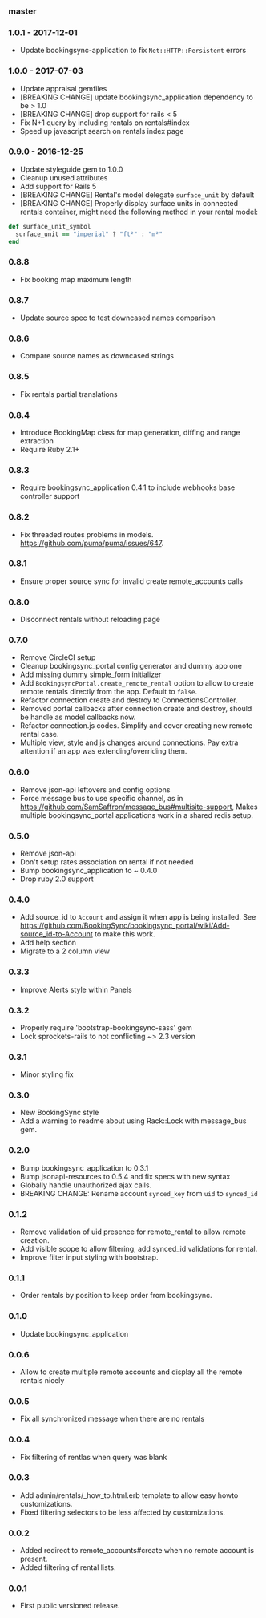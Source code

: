 ### master

### 1.0.1 - 2017-12-01

* Update bookingsync-application to fix `Net::HTTP::Persistent` errors

### 1.0.0 - 2017-07-03

* Update appraisal gemfiles
* [BREAKING CHANGE] update bookingsync_application dependency to be > 1.0
* [BREAKING CHANGE] drop support for rails < 5
* Fix N+1 query by including rentals on rentals#index
* Speed up javascript search on rentals index page

### 0.9.0 - 2016-12-25

* Update styleguide gem to 1.0.0
* Cleanup unused attributes
* Add support for Rails 5
* [BREAKING CHANGE] Rental's model delegate `surface_unit` by default
* [BREAKING CHANGE] Properly display surface units in connected rentals container, might need the following method in your rental model:
``` ruby
def surface_unit_symbol
  surface_unit == "imperial" ? "ft²" : "m²"
end
```

### 0.8.8

* Fix booking map maximum length

### 0.8.7

* Update source spec to test downcased names comparison

### 0.8.6

* Compare source names as downcased strings

### 0.8.5

* Fix rentals partial translations

### 0.8.4

* Introduce BookingMap class for map generation, diffing and range extraction
* Require Ruby 2.1+

### 0.8.3

* Require bookingsync_application 0.4.1 to include webhooks base controller support

### 0.8.2

* Fix threaded routes problems in models. https://github.com/puma/puma/issues/647.

### 0.8.1

* Ensure proper source sync for invalid create remote_accounts calls

### 0.8.0

* Disconnect rentals without reloading page

### 0.7.0

* Remove CircleCI setup
* Cleanup bookingsync_portal config generator and dummy app one
* Add missing dummy simple_form initializer
* Add `BookingsyncPortal.create_remote_rental` option to allow to create remote rentals directly from the app. Default to `false`.
* Refactor connection create and destroy to ConnectionsController.
* Removed portal callbacks after connection create and destroy, should be handle as model callbacks now.
* Refactor connection.js codes. Simplify and cover creating new remote rental case.
* Multiple view, style and js changes around connections. Pay extra attention if an app was extending/overriding them.

### 0.6.0

* Remove json-api leftovers and config options
* Force message bus to use specific channel, as in https://github.com/SamSaffron/message_bus#multisite-support,
  Makes multiple bookingsync_portal applications work in a shared redis setup.

### 0.5.0

* Remove json-api
* Don't setup rates association on rental if not needed
* Bump bookingsync_application to ~ 0.4.0
* Drop ruby 2.0 support

### 0.4.0

* Add source_id to `Account` and assign it when app is being installed. See https://github.com/BookingSync/bookingsync_portal/wiki/Add-source_id-to-Account to make this work.
* Add help section
* Migrate to a 2 column view

### 0.3.3

* Improve Alerts style within Panels

### 0.3.2

* Properly require 'bootstrap-bookingsync-sass' gem
* Lock sprockets-rails to not conflicting ~> 2.3 version

### 0.3.1

* Minor styling fix

### 0.3.0

* New BookingSync style
* Add a warning to readme about using Rack::Lock with message_bus gem.

### 0.2.0

* Bump bookingsync_application to 0.3.1
* Bump jsonapi-resources to 0.5.4 and fix specs with new syntax
* Globally handle unauthorized ajax calls.
* BREAKING CHANGE: Rename account `synced_key` from `uid` to `synced_id`

### 0.1.2

* Remove validation of uid presence for remote_rental to allow remote creation.
* Add visible scope to allow filtering, add synced_id validations for rental.
* Improve filter input styling with bootstrap.

### 0.1.1

* Order rentals by position to keep order from bookingsync.

### 0.1.0

* Update bookingsync_application

### 0.0.6

* Allow to create multiple remote accounts and display all the remote rentals nicely

### 0.0.5

* Fix all synchronized message when there are no rentals

### 0.0.4

* Fix filtering of rentlas when query was blank

### 0.0.3

* Add admin/rentals/_how_to.html.erb template to allow easy howto customizations.
* Fixed filtering selectors to be less affected by customizations.

### 0.0.2

* Added redirect to remote_accounts#create when no remote account is present.
* Added filtering of rental lists.

### 0.0.1

* First public versioned release.
